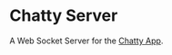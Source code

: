 Chatty Server
===================

A Web Socket Server for the [Chatty App](https://github.com/alexpdraper/chatty-app).

